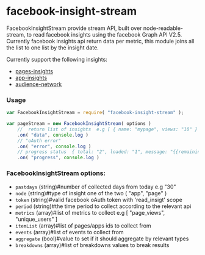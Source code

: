 # facebook-insight-stream
FacebookInsightStream provide stream API, built over node-readable-stream, to read facebook insights
using the facebook Graph API V2.5.
Currently facebook insights api return data per metric, this module joins all the list
to one list by the insight date.

Currently support the following insights:

* [pages-insights]( https://developers.facebook.com/docs/graph-api/reference/page/insights/ )
* [app-insights](https://developers.facebook.com/docs/graph-api/reference/v2.5/insights/)
* [audience-network](https://developers.facebook.com/docs/audience-network/reporting-api)

### Usage

```javascript
var FacebookInsightStream = require( "facebook-insight-stream" );

var pageStream = new FacebookInsightStream( options )
    //  return list of insights  e.g [ { name: "mypage", views: "10" } ]
    .on( "data", console.log )
    // "oAuth error"
    .on( "error", console.log )
    // progress status  { total: "2", loaded: "1", message: "{{remaining}} pages remain"  }
    .on( "progress", console.log )
```

### FacebookInsightStream options:

* `pastdays` (string)#number of collected days from today e.g "30"
* `node` (string)#type of insight one of the two ( "app", "page" )
* `token` (string)#valid facebook oAuth token with 'read_insigt' scope
* `period` (string)#the time period to collect according to the relevant api
* `metrics` (array)#list of metrics to collect e.g [ "page_views", "unique_users" ]
* `itemList` (array)#list of pages/apps ids to collect from
* `events` (array)#list of events to collect from
* `aggregate` (bool)#value to set if it should aggregate by relevant types
* `breakdowns` (array)#list of breakdowns values to break results
